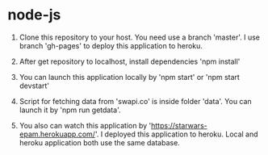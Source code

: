 # node-js

1. Clone this repository to your host. You need use a branch 'master'. I use branch 'gh-pages' to deploy this application to heroku.

2. After get repository to localhost, install dependencies 'npm install'

3. You can launch this application locally by 'npm start' or 'npm start devstart'

4. Script for fetching data from 'swapi.co' is inside folder 'data'. You can launch it by 'npm run getdata'.

5. You also can watch this application by 'https://starwars-epam.herokuapp.com/'. I deployed this application to heroku. Local and heroku application both use the same database.


